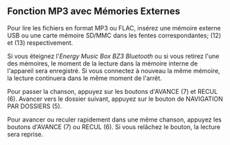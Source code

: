 ## Fonction MP3 avec Mémories Externes

Pour lire les fichiers en format MP3 ou FLAC, insérez une mémoire externe USB ou une carte mémoire SD/MMC dans les fentes correspondantes; (12) et (13) respectivement. 

Si vous éteignez l'*Energy Music Box BZ3 Bluetooth* ou si vous retirez l'une des mémoires, le moment de la lecture dans la mémoire interne de l'appareil sera enregistré. Si vous connectez à nouveau la même mémoire, la lecture continuera dans le même moment de l'arrêt. 

Pour passer la chanson, appuyez sur les boutons d'AVANCE (7) et RECUL (6). Avancer vers le dossier suivant, appuyez sur le bouton de NAVIGATION PAR DOSSIERS (5).

Pour avancer ou reculer rapidement dans une même chanson, appuyez les boutons d'AVANCE (7) ou RECUL (6). Si vous relâchez le bouton, la lecture sera reprise.
